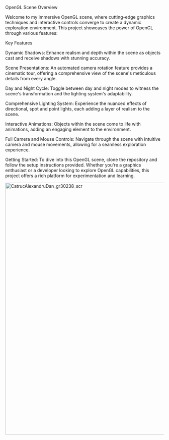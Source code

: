 OpenGL Scene Overview

Welcome to my immersive OpenGL scene, where cutting-edge graphics techniques and interactive controls converge to create a dynamic exploration environment. This project showcases the power of OpenGL through various features:

Key Features

Dynamic Shadows: Enhance realism and depth within the scene as objects cast and receive shadows with stunning accuracy.

Scene Presentations: An automated camera rotation feature provides a cinematic tour, offering a comprehensive view of the scene's meticulous details from every angle.

Day and Night Cycle: Toggle between day and night modes to witness the scene's transformation and the lighting system's adaptability.

Comprehensive Lighting System: Experience the nuanced effects of directional, spot and point lights, each adding a layer of realism to the scene.

Interactive Animations: Objects within the scene come to life with animations, adding an engaging element to the environment.

Full Camera and Mouse Controls: Navigate through the scene with intuitive camera and mouse movements, allowing for a seamless exploration experience.

Getting Started:
To dive into this OpenGL scene, clone the repository and follow the setup instructions provided. Whether you're a graphics enthusiast or a developer looking to explore OpenGL capabilities, this project offers a rich platform for experimentation and learning.


<img width="799" alt="CatrucAlexandruDan_gr30238_scr" src="https://github.com/Catruc/OpenGL_Island/assets/122831040/8e911770-69ce-47b6-a325-0927150d8b21">

